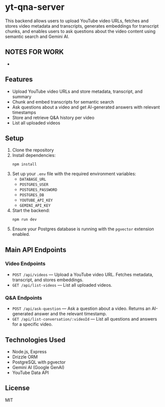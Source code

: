 # yt-qna-server

This backend allows users to upload YouTube video URLs, fetches and stores video metadata and transcripts, generates embeddings for transcript chunks, and enables users to ask questions about the video content using semantic search and Gemini AI.

## NOTES FOR WORK
- 

## Features
- Upload YouTube video URLs and store metadata, transcript, and summary
- Chunk and embed transcripts for semantic search
- Ask questions about a video and get AI-generated answers with relevant timestamps
- Store and retrieve Q&A history per video
- List all uploaded videos

## Setup
1. Clone the repository
2. Install dependencies:
   ```bash
   npm install
   ```
3. Set up your `.env` file with the required environment variables:
   - `DATABASE_URL`
   - `POSTGRES_USER`
   - `POSTGRES_PASSWORD`
   - `POSTGRES_DB`
   - `YOUTUBE_API_KEY`
   - `GEMINI_API_KEY`
4. Start the backend:
   ```bash
   npm run dev
   ```
5. Ensure your Postgres database is running with the `pgvector` extension enabled.

## Main API Endpoints

### Video Endpoints
- `POST /api/videos` — Upload a YouTube video URL. Fetches metadata, transcript, and stores embeddings.
- `GET /api/list-videos` — List all uploaded videos.

### Q&A Endpoints
- `POST /api/ask-question` — Ask a question about a video. Returns an AI-generated answer and the relevant timestamp.
- `GET /api/list-conversation/:videoId` — List all questions and answers for a specific video.

## Technologies Used
- Node.js, Express
- Drizzle ORM
- PostgreSQL with pgvector
- Gemini AI (Google GenAI)
- YouTube Data API

## License
MIT
